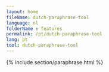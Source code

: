 ```yaml
---
layout: home
fileName: dutch-paraphrase-tool
language: nl
folderName : features
permalink: /pt/dutch-paraphrase-tool
lang: pt
tool: dutch-paraphrase-tool
---
```

{% include section/paraphrase.html %}